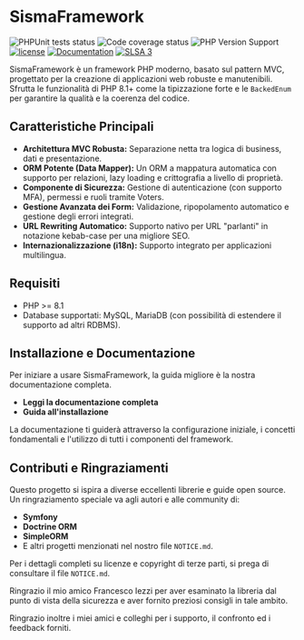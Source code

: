 # SismaFramework

![PHPUnit tests status](https://img.shields.io/badge/tests-passing-green)
![Code coverage status](https://img.shields.io/badge/coverage-%3E85%25-green) 
![PHP Version Support](https://img.shields.io/badge/php-%3E%3D8.1-blue)
[![license](https://img.shields.io/badge/license-MIT-yellowgreen)](https://github.com/valentinodelapa/SismaFramework/blob/master/LICENSE)
[![Documentation](https://img.shields.io/badge/documentation-leggi-blue)](docs/index.md)
[![SLSA 3](https://img.shields.io/badge/SLSA-Level%203-blue)](https://slsa.dev/spec/v0.1/levels#level-3)

SismaFramework è un framework PHP moderno, basato sul pattern MVC, progettato per la creazione di applicazioni web robuste e manutenibili. Sfrutta le funzionalità di PHP 8.1+ come la tipizzazione forte e le `BackedEnum` per garantire la qualità e la coerenza del codice.

## Caratteristiche Principali

*   **Architettura MVC Robusta:** Separazione netta tra logica di business, dati e presentazione.
*   **ORM Potente (Data Mapper):** Un ORM a mappatura automatica con supporto per relazioni, lazy loading e crittografia a livello di proprietà.
*   **Componente di Sicurezza:** Gestione di autenticazione (con supporto MFA), permessi e ruoli tramite Voters.
*   **Gestione Avanzata dei Form:** Validazione, ripopolamento automatico e gestione degli errori integrati.
*   **URL Rewriting Automatico:** Supporto nativo per URL "parlanti" in notazione kebab-case per una migliore SEO.
*   **Internazionalizzazione (i18n):** Supporto integrato per applicazioni multilingua.

## Requisiti

*   PHP >= 8.1
*   Database supportati: MySQL, MariaDB (con possibilità di estendere il supporto ad altri RDBMS).

## Installazione e Documentazione

Per iniziare a usare SismaFramework, la guida migliore è la nostra documentazione completa.

*   **Leggi la documentazione completa**
*   **Guida all'installazione**

La documentazione ti guiderà attraverso la configurazione iniziale, i concetti fondamentali e l'utilizzo di tutti i componenti del framework.

## Contributi e Ringraziamenti

Questo progetto si ispira a diverse eccellenti librerie e guide open source. Un ringraziamento speciale va agli autori e alle community di:

*   **Symfony**
*   **Doctrine ORM**
*   **SimpleORM**
*   E altri progetti menzionati nel nostro file `NOTICE.md`.

Per i dettagli completi su licenze e copyright di terze parti, si prega di consultare il file `NOTICE.md`.

Ringrazio il mio amico Francesco Iezzi per aver esaminato la libreria dal punto di vista della sicurezza e aver fornito preziosi consigli in tale ambito.

Ringrazio inoltre i miei amici e colleghi per i supporto, il confronto ed i feedback forniti.